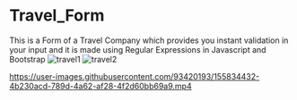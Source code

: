 # Travel_Form
This is a Form of a Travel Company which provides you instant validation in your input and it is made using Regular Expressions in Javascript and Bootstrap
![travel1](https://user-images.githubusercontent.com/93420193/155834423-819503ce-174d-4d3d-82cc-9f1a5ce3b6c1.jpg)
![travel2](https://user-images.githubusercontent.com/93420193/155834425-d21b1bf8-f009-4a47-b805-b00895ee372f.jpg)


https://user-images.githubusercontent.com/93420193/155834432-4b230acd-789d-4a62-af28-4f2d60bb69a9.mp4

